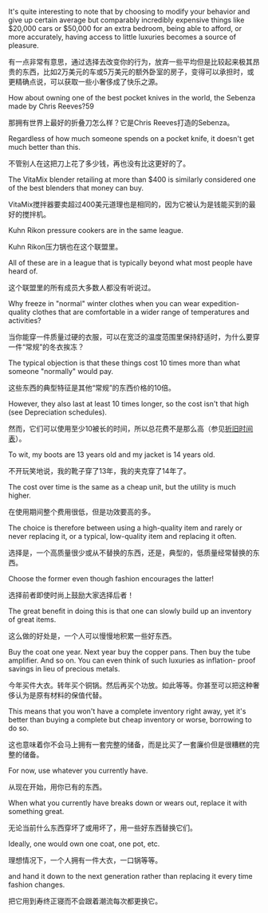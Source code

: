 It's quite interesting to note that by choosing to modify your behavior and
give up certain average but comparably incredibly expensive things like $20,000
cars or $50,000 for an extra bedroom, being able to afford, or more accurately,
having access to little luxuries becomes a source of pleasure.

有一点非常有意思，通过选择去改变你的行为，放弃一些平均但是比较起来极其昂贵的东西，比如2万美元的车或5万美元的额外卧室的房子，变得可以承担时，或更精确点说，可以获取一些小奢侈成了快乐之源。

 How about owning
one of the best pocket knives in the world, the Sebenza made by Chris Reeves?59

那拥有世界上最好的折叠刀怎么样？它是Chris Reeves打造的Sebenza。

Regardless of how much someone spends on a pocket knife, it doesn't get much
better than this.

不管别人在这把刀上花了多少钱，再也没有比这更好的了。

 The VitaMix blender retailing at more than $400 is similarly
considered one of the best blenders that money can buy. 

VitaMix搅拌器要卖超过400美元道理也是相同的，因为它被认为是钱能买到的最好的搅拌机。

Kuhn Rikon pressure
cookers are  in  the  same  league. 

Kuhn Rikon压力锅也在这个联盟里。

 All  of  these  are  in  a  league  that  is  typically
beyond what most people have heard of.

这个联盟里的所有成员大多数人都没有听说过。

 Why freeze in "normal" winter clothes
when you can wear expedition-quality clothes that are comfortable in a wider
range of temperatures and activities?

当你能穿一件质量过硬的衣服，可以在宽泛的温度范围里保持舒适时，为什么要穿一件“常规”的冬衣挨冻？

The  typical  objection  is  that  these  things  cost  10  times  more  than  what
someone "normally" would pay. 

这些东西的典型特征是其他“常规”的东西价格的10倍。

However, they also last at least 10 times longer,
so the cost isn't that high (see Depreciation schedules). 

然而，它们可以使用至少10被长的时间，所以总花费不是那么高（参见[折旧时间表]()）。

To wit, my boots are 13
years old and my jacket is 14 years old. 

不开玩笑地说，我的靴子穿了13年，我的夹克穿了14年了。

The cost over time is the same as a
cheap unit, but the utility is much higher. 

在使用期间整个费用很低，但是功效要高的多。

The choice is therefore between using
a high-quality item and rarely or never replacing it, or a typical, low-quality item
and replacing it often. 

选择是，一个高质量很少或从不替换的东西，还是，典型的，低质量经常替换的东西。

Choose the former even though fashion encourages the
latter!

选择前者即使时尚上鼓励大家选择后者！

 The great benefit in doing this is that one can slowly build up an inventory
of great items. 

这么做的好处是，一个人可以慢慢地积累一些好东西。

 Buy the coat one year. Next year buy the copper pans. Then buy
the tube amplifier. And so on. You can even think of such luxuries as inflation-
proof savings in lieu of precious metals.

今年买件大衣。转年买个铜锅。然后再买个功放。如此等等。你甚至可以把这种奢侈认为是原有材料的保值代替。

This  means  that  you  won't  have  a  complete  inventory  right  away,  yet  it's
better than buying a complete but cheap inventory or worse, borrowing to do so.

这也意味着你不会马上拥有一套完整的储备，而是比买了一套廉价但是很糟糕的完整的储备。

For now, use whatever you currently have. 

从现在开始，用你已有的东西。

When what you currently have breaks
down or wears out, replace it with something great. 

无论当前什么东西穿坏了或用坏了，用一些好东西替换它们。

Ideally, one would own one
coat, one pot, etc. 

理想情况下，一个人拥有一件大衣，一口锅等等。

and hand it down to the next generation rather than replacing it
every time fashion changes.

把它用到寿终正寝而不会跟着潮流每次都更换它。
